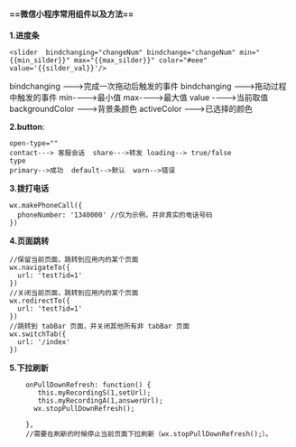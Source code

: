 #### ==微信小程序常用组件以及方法==
**1.进度条**


```
<slider  bindchanging="changeNum" bindchange="changeNum" min="{{min_silder}}" max="{{max_silder}}" color="#eee" value='{{silder_val}}'/>

```
bindchanging --->完成一次拖动后触发的事件
bindchanging --->拖动过程中触发的事件
min---->最小值  max---->最大值  value ---->当前取值
backgroundColor --->背景条颜色 activeColor --->已选择的颜色 

**2.button**:

```
open-type=""  
contact---> 客服会话  share--->转发 loading--> true/false
type
primary-->成功  default-->默认  warn-->错误
```



**3.拨打电话**
```
wx.makePhoneCall({
  phoneNumber: '1340000' //仅为示例，并非真实的电话号码
})
```

**4.页面跳转**

```
//保留当前页面，跳转到应用内的某个页面
wx.navigateTo({
  url: 'test?id=1'
})
//关闭当前页面，跳转到应用内的某个页面
wx.redirectTo({
  url: 'test?id=1'
})
//跳转到 tabBar 页面，并关闭其他所有非 tabBar 页面
wx.switchTab({
  url: '/index'
})
```
**5.下拉刷新**

```
    onPullDownRefresh: function() {
       this.myRecordingS(1,setUrl);
       this.myRecordingA(1,answerUrl);
      wx.stopPullDownRefresh();

    },
    //需要在刷新的时候停止当前页面下拉刷新（wx.stopPullDownRefresh();）。
```


